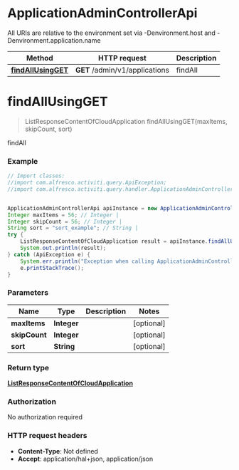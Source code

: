 # ApplicationAdminControllerApi

All URIs are relative to the environment set via -Denvironment.host and -Denvironment.application.name

Method | HTTP request | Description
------------- | ------------- | -------------
[**findAllUsingGET**](ApplicationAdminControllerApi.md#findAllUsingGET) | **GET** /admin/v1/applications | findAll

<a name="findAllUsingGET"></a>
# **findAllUsingGET**
> ListResponseContentOfCloudApplication findAllUsingGET(maxItems, skipCount, sort)

findAll

### Example
```java
// Import classes:
//import com.alfresco.activiti.query.ApiException;
//import com.alfresco.activiti.query.handler.ApplicationAdminControllerApi;


ApplicationAdminControllerApi apiInstance = new ApplicationAdminControllerApi();
Integer maxItems = 56; // Integer | 
Integer skipCount = 56; // Integer | 
String sort = "sort_example"; // String | 
try {
    ListResponseContentOfCloudApplication result = apiInstance.findAllUsingGET(maxItems, skipCount, sort);
    System.out.println(result);
} catch (ApiException e) {
    System.err.println("Exception when calling ApplicationAdminControllerApi#findAllUsingGET");
    e.printStackTrace();
}
```

### Parameters

Name | Type | Description  | Notes
------------- | ------------- | ------------- | -------------
 **maxItems** | **Integer**|  | [optional]
 **skipCount** | **Integer**|  | [optional]
 **sort** | **String**|  | [optional]

### Return type

[**ListResponseContentOfCloudApplication**](ListResponseContentOfCloudApplication.md)

### Authorization

No authorization required

### HTTP request headers

 - **Content-Type**: Not defined
 - **Accept**: application/hal+json, application/json

